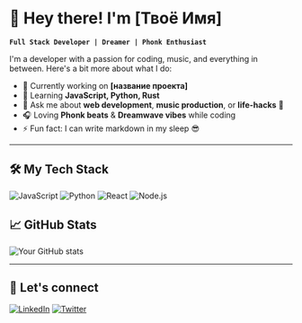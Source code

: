 # 👋 Hey there! I'm [Твоё Имя]

**`Full Stack Developer | Dreamer | Phonk Enthusiast`**

I'm a developer with a passion for coding, music, and everything in between. Here's a bit more about what I do:

- 🔭 Currently working on **[название проекта]**
- 🌱 Learning **JavaScript, Python, Rust**
- 💬 Ask me about **web development**, **music production**, or **life-hacks** 🧠
- 🎧 Loving **Phonk beats** & **Dreamwave vibes** while coding
- ⚡ Fun fact: I can write markdown in my sleep 😎

---

## 🛠️ My Tech Stack

![JavaScript](https://img.shields.io/badge/-JavaScript-fff?style=flat&logo=javascript)
![Python](https://img.shields.io/badge/-Python-000?style=flat&logo=python)
![React](https://img.shields.io/badge/-React-black?style=flat&logo=react)
![Node.js](https://img.shields.io/badge/-Node.js-green?style=flat&logo=node.js)

## 📈 GitHub Stats

![Your GitHub stats](https://github-readme-stats.vercel.app/api?username=na9asaki&show_icons=true&theme=radical)

---

## 🔗 Let's connect

[![LinkedIn](https://img.shields.io/badge/LinkedIn-blue?style=flat&logo=linkedin)](https://www.linkedin.com/in/Твой_профиль)
[![Twitter](https://img.shields.io/badge/Twitter-1DA1F2?style=flat&logo=twitter)](https://twitter.com/Твой_профиль)
